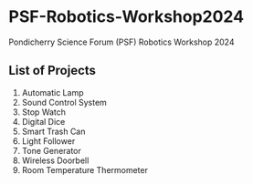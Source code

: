 # PSF-Robotics-Workshop2024

Pondicherry Science Forum (PSF) Robotics Workshop 2024


## List of Projects

1. Automatic Lamp
2. Sound Control System
3. Stop Watch
4. Digital Dice
5. Smart Trash Can
6. Light Follower
7. Tone Generator
8. Wireless Doorbell
9. Room Temperature Thermometer
